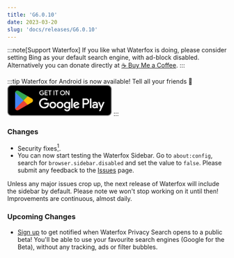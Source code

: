 ```yaml
---
title: 'G6.0.10'
date: 2023-03-20
slug: 'docs/releases/G6.0.10'
---
```


:::note[Support Waterfox]
If you like what Waterfox is doing, please consider setting Bing as your default search engine, with ad-block disabled.
Alternatively you can donate directly at [☕️ Buy Me a Coffee](https://www.buymeacoffee.com/waterfox).
:::

:::tip
Waterfox for Android is now available! Tell all your friends 📣
[![Get it on Google Play](../../../../assets/google-play-badge.png)](https://play.google.com/store/apps/details?id=net.waterfox.android.release)
:::

### Changes

- Security fixes[<sup>1</sup>](https://www.mozilla.org/en-US/security/advisories/mfsa2024-13/).
- You can now start testing the Waterfox Sidebar. Go to `about:config`, search for `browser.sidebar.disabled` and set the value to `false`. Please submit any feedback to the [Issues](https://github.com/BrowserWorks/Waterfox/issues) page.

Unless any major issues crop up, the next release of Waterfox will include the sidebar by default. Please note we won't stop working on it until then! Improvements are continuous, almost daily.

### Upcoming Changes

- [Sign up](https://browserworks.typeform.com/to/E1KEJaKj) to get notified when Waterfox Privacy Search opens to a public beta! You'll be able to use your favourite search engines (Google for the Beta), without any tracking, ads or filter bubbles.
